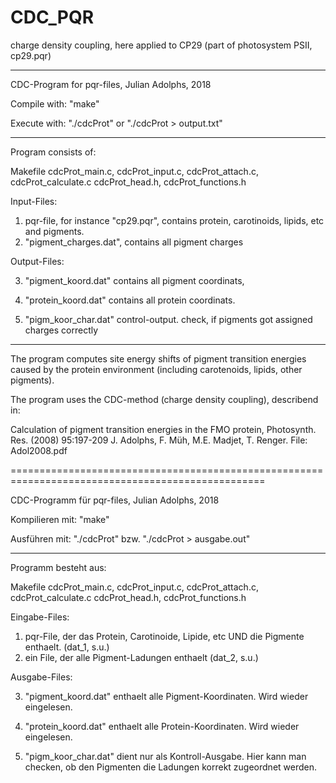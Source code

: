 # CDC_PQR
charge density coupling, here applied to CP29 (part of photosystem PSII, cp29.pqr)

 --------------------------------------------------------------------------------------------------
 
 CDC-Program for pqr-files, Julian Adolphs, 2018

  Compile with:  "make" 

  Execute with:  "./cdcProt"  or  "./cdcProt > output.txt"

  --------------------------------------------------------------------------------------------------

  Program consists of: 

  Makefile 
  cdcProt_main.c, cdcProt_input.c, cdcProt_attach.c, cdcProt_calculate.c
  cdcProt_head.h, cdcProt_functions.h 


  Input-Files: 

  1) pqr-file, for instance "cp29.pqr", contains protein, carotinoids, lipids, etc and pigments. 
  2) "pigment_charges.dat", contains all pigment charges 

  Output-Files:

  3) "pigment_koord.dat" contains all pigment coordinats,   
  4) "protein_koord.dat" contains all protein coordinats. 

  5) "pigm_koor_char.dat" control-output. 
      check, if pigments got assigned charges correctly 

  -------------------------------------------------------------------------------------------------

  The program computes site energy shifts of pigment transition energies   
  caused by the protein environment (including carotenoids, lipids, other pigments). 

  The program uses the CDC-method (charge density coupling), describend in:
 
  Calculation of pigment transition energies in the FMO protein, Photosynth. Res. (2008) 95:197-209
  J. Adolphs, F. Müh, M.E. Madjet, T. Renger. File: Adol2008.pdf 
  


  ==================================================================================================



  CDC-Programm für pqr-files, Julian Adolphs, 2018


  Kompilieren mit:  "make" 

  Ausführen mit:  "./cdcProt"  bzw.  "./cdcProt > ausgabe.out"

  --------------------------------------------------------------------------------------------------

  Programm besteht aus: 

  Makefile 
  cdcProt_main.c, cdcProt_input.c, cdcProt_attach.c, cdcProt_calculate.c
  cdcProt_head.h, cdcProt_functions.h 


  Eingabe-Files: 

  1) pqr-File, der das Protein, Carotinoide, Lipide, etc UND die Pigmente enthaelt. (dat_1, s.u.)
  2) ein File, der alle Pigment-Ladungen enthaelt (dat_2, s.u.)


  Ausgabe-Files:

  3) "pigment_koord.dat" enthaelt alle Pigment-Koordinaten. Wird wieder eingelesen. 
  4) "protein_koord.dat" enthaelt alle Protein-Koordinaten. Wird wieder eingelesen.

  5) "pigm_koor_char.dat" dient nur als Kontroll-Ausgabe. Hier kann man checken, ob den Pigmenten 
      die Ladungen korrekt zugeordnet werden. 
